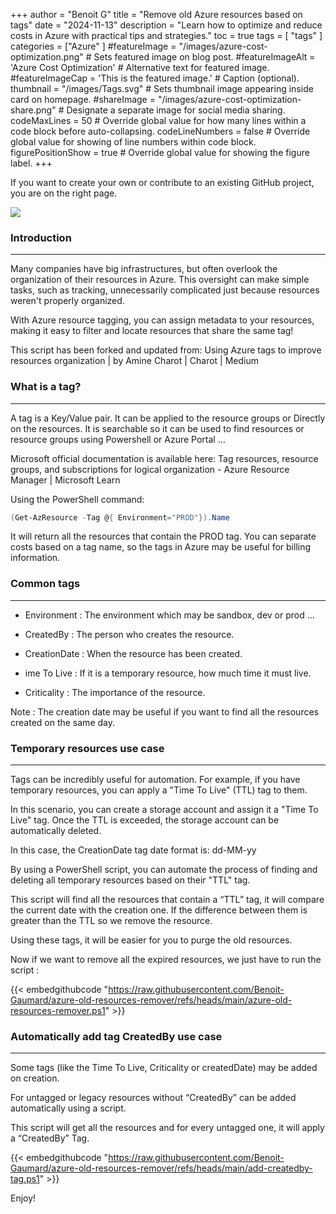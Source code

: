 +++
author = "Benoit G"
title = "Remove old Azure resources based on tags"
date = "2024-11-13"
description = "Learn how to optimize and reduce costs in Azure with practical tips and strategies."
toc = true
tags = [
    "tags"
]
categories = ["Azure"
]
#featureImage = "/images/azure-cost-optimization.png" # Sets featured image on blog post.
#featureImageAlt = 'Azure Cost Optimization' # Alternative text for featured image.
#featureImageCap = 'This is the featured image.' # Caption (optional).
thumbnail = "/images/Tags.svg" # Sets thumbnail image appearing inside card on homepage.
#shareImage = "/images/azure-cost-optimization-share.png" # Designate a separate image for social media sharing.
codeMaxLines = 50 # Override global value for how many lines within a code block before auto-collapsing.
codeLineNumbers = false # Override global value for showing of line numbers within code block.
figurePositionShow = true # Override global value for showing the figure label.
+++

If you want to create your own or contribute to an existing GitHub project, you are on the right page.
<!--more-->

<img src="/images/Tags.svg">

### Introduction
---

Many companies have big infrastructures, but often overlook the organization of their resources in Azure. This oversight can make simple tasks, such as tracking, unnecessarily complicated just because resources weren't properly organized.

With Azure resource tagging, you can assign metadata to your resources, making it easy to filter and locate resources that share the same tag!

This script has been forked and updated from: Using Azure tags to improve resources organization | by Amine Charot | Charot | Medium

### What is a tag?
---

A tag is a Key/Value pair. It can be applied to the resource groups or Directly on the resources. It is searchable so it can be used to find resources or resource groups using Powershell or Azure Portal …

Microsoft official documentation is available here: Tag resources, resource groups, and subscriptions for logical organization - Azure Resource Manager | Microsoft Learn

Using the PowerShell command:

```Powershell
(Get-AzResource -Tag @{ Environment="PROD"}).Name
```

It will return all the resources that contain the PROD tag. You can separate costs based on a tag name, so the tags in Azure may be useful for billing information.

### Common tags
---

- Environment : The environment which may be sandbox, dev or prod …

- CreatedBy : The person who creates the resource.

- CreationDate : When the resource has been created.

- ime To Live : If it is a temporary resource, how much time it must live.

- Criticality : The importance of the resource.

Note : The creation date may be useful if you want to find all the resources created on the same day.

### Temporary resources use case
---

Tags can be incredibly useful for automation. For example, if you have temporary resources, you can apply a "Time To Live" (TTL) tag to them.

In this scenario, you can create a storage account and assign it a "Time To Live" tag. Once the TTL is exceeded, the storage account can be automatically deleted.

In this case, the CreationDate tag date format is: dd-MM-yy

By using a PowerShell script, you can automate the process of finding and deleting all temporary resources based on their "TTL" tag.

This script will find all the resources that contain a “TTL” tag, it will compare the current date with the creation one. If the difference between them is greater than the TTL so we remove the resource.

Using these tags, it will be easier for you to purge the old resources.

Now if we want to remove all the expired resources, we just have to run the script :

{{< embedgithubcode "https://raw.githubusercontent.com/Benoit-Gaumard/azure-old-resources-remover/refs/heads/main/azure-old-resources-remover.ps1" >}}

### Automatically add tag CreatedBy use case
---

Some tags (like the Time To Live, Criticality or createdDate) may be added on creation.

For untagged or legacy resources without “CreatedBy” can be added automatically using a script.

This script will get all the resources and for every untagged one, it will apply a “CreatedBy” Tag.

{{< embedgithubcode "https://raw.githubusercontent.com/Benoit-Gaumard/azure-old-resources-remover/refs/heads/main/add-createdby-tag.ps1" >}}

Enjoy!
